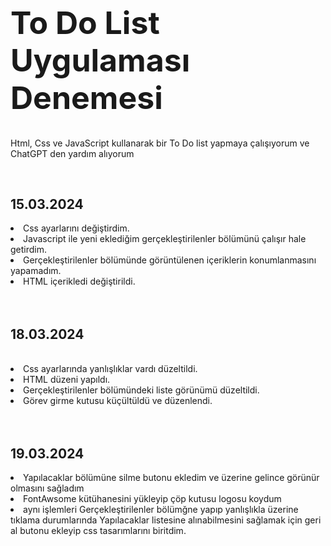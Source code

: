 <h1 style="font-size:50px">To Do List Uygulaması Denemesi</h1>
<p>Html, Css ve JavaScript kullanarak bir To Do list yapmaya çalışıyorum ve ChatGPT den yardım  alıyorum</p>
<br>
<h2>15.03.2024</h2>
<li>Css ayarlarını değiştirdim.</li>
<li>Javascript ile yeni eklediğim gerçekleştirilenler bölümünü çalışır hale getirdim.</li>
<li>Gerçekleştirilenler bölümünde görüntülenen içeriklerin konumlanmasını yapamadım.</li>
<li>HTML içerikledi değiştirildi.</li>
<br>
<br>
<h2>18.03.2024</h2>
<br>
<li>Css ayarlarında yanlışlıklar vardı düzeltildi.</li>
<li>HTML düzeni yapıldı.</li>
<li>Gerçekleştirilenler bölümündeki liste görünümü düzeltildi.</li>
<li>Görev girme kutusu küçültüldü ve düzenlendi.</li>
<br>
<br>
<h2>19.03.2024</h2>
<li>Yapılacaklar bölümüne silme butonu ekledim ve üzerine gelince görünür olmasını sağladım</li>
<li>FontAwsome kütühanesini yükleyip çöp kutusu logosu koydum</li>
<li>aynı işlemleri Gerçekleştirilenler bölümğne yapıp yanlışlıkla üzerine tıklama durumlarında Yapılacaklar listesine alınabilmesini sağlamak için geri al butonu ekleyip css tasarımlarını biritdim.</li>
